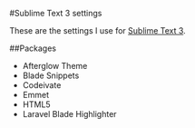 #Sublime Text 3 settings

These are the settings I use for [Sublime Text 3](http://www.sublimetext.com/).

##Packages

- Afterglow Theme
- Blade Snippets
- Codeivate
- Emmet
- HTML5
- Laravel Blade Highlighter
